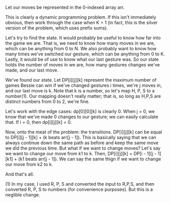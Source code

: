 Let our moves be represented in the 0-indexed array arr.

This is clearly a dynamic programming problem. If this isn't immediately obvious, then work through the case when K = 1 (in fact, this is the silver version of the problem, which uses prefix sums). 

Let's try to find the state. It would probably be useful to know how far into the game we are. That is, we need to know how many moves in we are, which can be anything from 0 to N. We also probably want to know how many times we've switched our gesture, which can be anything from 0 to K. Lastly, it would be of use to know what our last gesture was. So our state holds the number of moves in we are, how many gestures changes we've made, and our last move.

We've found our state. Let DP[i][j][k] represent the maximum number of games Bessie can win if we've changed gestures i times, we're j moves in, and our last move is k. Note that k is a number, so let's map H, P, S to a number(1). Our mapping doesn't really matter; that is, so long as H,P,S are distinct numbers from 0 to 2, we're fine.

Let's work with the edge cases: dp[0][0][k] is clearly 0. When j = 0, we know that we've made 0 changes to our gesture; we can easily calculate that. If i = 0, then dp[i][j][k] = 0.

Now, onto the meat of the problem: the transitions. DP[i][j][k] can be equal to DP[i][j - 1][k] + (k beats arr[j - 1]). This is basically saying that we can always continue down the same path as before and keep the same move we did the previous time. But what if we want to change moves? Let's say we want to change our move from k1 to k. Then, DP[i][j][k] = DP[i - 1][j - 1][k1] + (k1 beats arr[j - 1]). We can say the same thign if we want to change our move from k2 to k.

And that's all.

(1) In my case, I used R, P, S and converted the input to R,P,S, and then converted R, P, S to numbers (for convenience purposes). But this is a neglible change.

